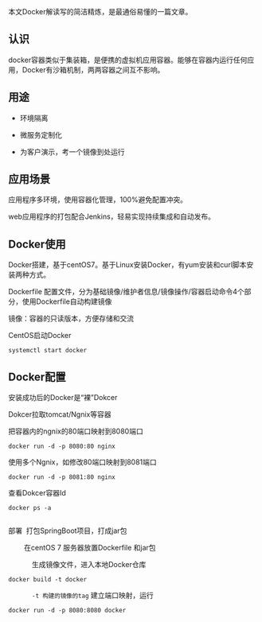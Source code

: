 本文Docker解读写的简洁精炼，是最通俗易懂的一篇文章。

## 认识 ##

docker容器类似于集装箱，是便携的虚拟机应用容器。能够在容器内运行任何应用，Docker有沙箱机制，两两容器之间互不影响。

## 用途 ##

- 环境隔离

- 微服务定制化

- 为客户演示，考一个镜像到处运行

## 应用场景 ##

应用程序多环境，使用容器化管理，100%避免配置冲突。

web应用程序的打包配合Jenkins，轻易实现持续集成和自动发布。

## Docker使用 ##
Docker搭建，基于centOS7。基于Linux安装Docker，有yum安装和curl脚本安装两种方式。

Dockerfile
配置文件，分为基础镜像/维护者信息/镜像操作/容器启动命令4个部分，使用Dockerfile自动构建镜像

镜像：容器的只读版本，方便存储和交流

CentOS启动Docker

    systemctl start docker
## Docker配置 ##
安装成功后的Docker是“裸”Dokcer

Dokcer拉取tomcat/Ngnix等容器

把容器内的ngnix的80端口映射到8080端口

    docker run -d -p 8080:80 nginx
使用多个Ngnix，如修改80端口映射到8081端口

    docker run -d -p 8081:80 nginx
查看Dokcer容器Id

    docker ps -a
     

部署
 打包SpringBoot项目，打成jar包

        在centOS 7 服务器放置Dockerfile 和jar包

            生成镜像文件，进入本地Docker仓库

    docker build -t docker
            `-t 构建的镜像的tag`
建立端口映射，运行

    docker run -d -p 8080:8080 docker

